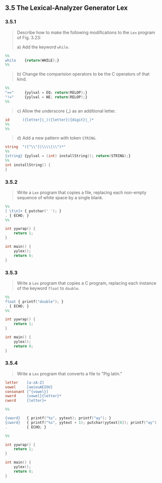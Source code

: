 ## 3.5 The Lexical-Analyzer Generator Lex

### 3.5.1

> Describe how to make the following modifications to the `Lex` program of Fig. 3.23:
> 
> a\) Add the keyword `while`.

```lex
%%
while    {return(WHILE);}
%%
```

> b\) Change the comparision operators to be the C operators of that kind.

```lex
%%
"=="     {yylval = EQ; return(RELOP);}
"!="     {yylval = NE; return(RELOP);}
%%
```

> c\) Allow the underscore \(\_\) as an additional letter.

```lex
id      ({letter}|_)({letter}|{digit}|_)*
%%
%%
```

> d\) Add a new pattern with token `STRING`.

```lex
string  "([^\\"]|\\\\|\\")*"
%%
{string} {yylval = (int) installString(); return(STRING);}
%%
int installString() {
}
```

### 3.5.2

> Write a `Lex` program that copies a file, replacing each non-empty sequence of white space by a single blank.

```lex
%%
[ \t\n]+ { putchar(' '); }
. { ECHO; }
%%

int yywrap() {
    return 1;
}

int main() {
    yylex();
    return 0;
}
```

### 3.5.3

> Write a `Lex` program that copies a C program, replacing each instance of the keyword `float` to `double`.

```lex
%%
float { printf("double"); }
. { ECHO; }
%%

int yywrap() {
    return 1;
}

int main() {
    yylex();
    return 0;
}
```

### 3.5.4

> Write a `Lex` program that converts a file to "Pig latin."

```lex
letter    [a-zA-Z]
vowel     [aeiouAEIOU]
consonant [^{vowel}]
vword     {vowel}{letter}*
cword     {letter}+

%%

{vword}   { printf("%s", yytext); printf("ay"); }
{cword}   { printf("%s", yytext + 1); putchar(yytext[0]); printf("ay"); }
.         { ECHO; }

%%

int yywrap() {
    return 1;
}

int main() {
    yylex();
    return 0;
}
```
